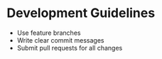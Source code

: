 # Development Guidelines

- Use feature branches
- Write clear commit messages
- Submit pull requests for all changes
